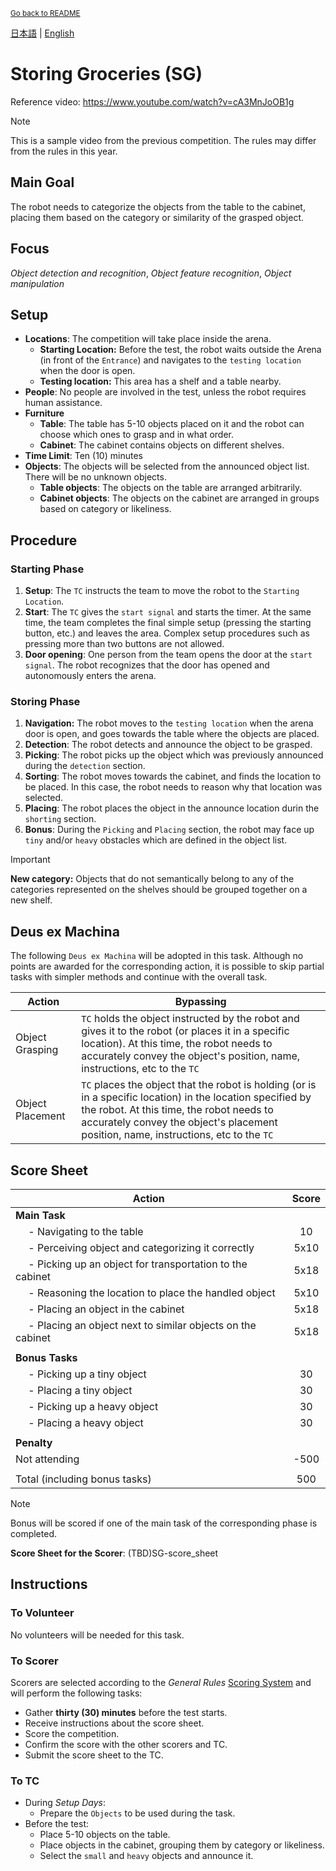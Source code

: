 <sub>[Go back to README](../../README_en.md)</sub>

[日本語](./sg_ja.md) | [English](./sg_en.md) 

# Storing Groceries (SG)

Reference video: https://www.youtube.com/watch?v=cA3MnJoOB1g

> [!NOTE]
> This is a sample video from the previous competition. The rules may differ from the rules in this year.


## Main Goal

The robot needs to categorize the objects from the table to the cabinet, placing them based on the category or similarity of the grasped object.


## Focus
*Object detection and recognition*, *Object feature recognition*, *Object manipulation*

## Setup

- **Locations**: The competition will take place inside the arena.
  * **Starting Location:** Before the test, the robot waits outside the Arena (in front of the `Entrance`) and navigates to the `testing location` when the door is open.
  * **Testing location:** This area has a shelf and a table nearby.
- **People**: No people are involved in the test, unless the robot requires human assistance.
- **Furniture**
  * **Table**: The table has 5-10 objects placed on it and the robot can choose which ones to grasp and in what order.
  <!-- On small tables, objects will be added as the robot frees up space. -->
  * **Cabinet**: The cabinet contains objects on different shelves.
  <!-- * **Cabinet door:** The cabinet door is open by default, but the team leader can request the door to be closed and score additional points for opening it. If the robot fails to open the door, it must clearly state this and request the referee to open it. -->
- **Time Limit**: Ten (10) minutes
- **Objects**: The objects will be selected from the announced object list. There will be no unknown objects.
  * **Table objects**: The objects on the table are arranged arbitrarily.
  * **Cabinet objects**: The objects on the cabinet are arranged in groups based on category or likeliness.

## Procedure

### Starting Phase

1. **Setup**: The `TC` instructs the team to move the robot to the `Starting Location`.
2. **Start**: The `TC` gives the `start signal` and starts the timer. At the same time, the team completes the final simple setup (pressing the starting button, etc.) and leaves the area. Complex setup procedures such as pressing more than two buttons are not allowed.
3. **Door opening**: One person from the team opens the door at the `start signal`. The robot recognizes that the door has opened and autonomously enters the arena.

### Storing Phase

1. **Navigation:** The robot moves to the `testing location` when the arena door is open, and goes towards the table where the objects are placed.
2. **Detection**: The robot detects and announce the object to be grasped.
3. **Picking**: The robot picks up the object which was previously announced during the `detection` section.
4. **Sorting**: The robot moves towards the cabinet, and finds the location to be placed. In this case, the robot needs to reason why that location was selected.
5. **Placing**: The robot places the object in the announce location durin the `shorting` section.
6. **Bonus**: During the `Picking` and `Placing` section, the robot may face up `tiny` and/or `heavy` obstacles which are defined in the object list.

> [!IMPORTANT]
**New category:** Objects that do not semantically belong to any of the categories represented on the shelves should be grouped together on a new shelf.


## Deus ex Machina

The following `Deus ex Machina` will be adopted in this task.
Although no points are awarded for the corresponding action, it is possible to skip partial tasks with simpler methods and continue with the overall task.

| Action | Bypassing |
| --- | --- |
| Object Grasping | `TC` holds the object instructed by the robot and gives it to the robot (or places it in a specific location). At this time, the robot needs to accurately convey the object's position, name, instructions, etc to the `TC` |
| Object Placement | `TC` places the object that the robot is holding (or is in a specific location) in the location specified by the robot. At this time, the robot needs to accurately convey the object's placement position, name, instructions, etc to the `TC` |


## Score Sheet

| Action | Score |
| --- | :---: |
| **Main Task** |  |
| &emsp; - Navigating to the table                                  | 10 |
| &emsp; - Perceiving object and categorizing it correctly          | 5x10 |
| &emsp; - Picking up an object for transportation to the cabinet   | 5x18 |
| &emsp; - Reasoning the location to place the handled object       | 5x10 |
| &emsp; - Placing an object in the cabinet                         | 5x18 |
| &emsp; - Placing an object next to similar objects on the cabinet | 5x18 |
|  |  |
| **Bonus Tasks** |  |
| &emsp; - Picking up a tiny object  | 30 |
| &emsp; - Placing a tiny object     | 30 |
| &emsp; - Picking up a heavy object | 30 |
| &emsp; - Placing a heavy object    | 30 |
|  |  |
| **Penalty** |  |
| Not attending | -500 |
|  |  |
| Total (including bonus tasks) | 500 |

> [!NOTE]
> Bonus will be scored if one of the main task of the corresponding phase is completed.

**Score Sheet for the Scorer**: (TBD)SG-score_sheet
<!-- **Score Sheet for the Scorer**: [SG-score_sheet](./doc/iHR2024_SG-score_sheet.pdf) -->

## Instructions

### To Volunteer

No volunteers will be needed for this task.

### To Scorer

Scorers are selected according to the *General Rules* [Scoring System](./grr_en.md#scoring-system) and will perform the following tasks:

- Gather **thirty (30) minutes** before the test starts.
- Receive instructions about the score sheet.
- Score the competition.
- Confirm the score with the other scorers and TC.
- Submit the score sheet to the TC.

### To TC

- During *Setup Days*:
  - Prepare the `Objects` to be used during the task.
- Before the test:
  - Place 5-10 objects on the table.
  - Place objects in the cabinet, grouping them by category or likeliness.
  - Select the `small` and `heavy` objects and announce it.
